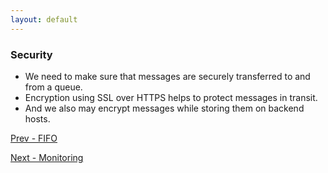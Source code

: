 ```yaml
---
layout: default
---
```


### Security

- We need to make sure that messages are securely transferred to and from a queue.
- Encryption using SSL over HTTPS helps to protect messages in transit.
- And we also may encrypt messages while storing them on backend hosts.

[Prev - FIFO](system-design-interview-distributed-message-queue-fifo)  	

[Next - Monitoring](system-design-interview-distributed-message-queue-monitoring)  
